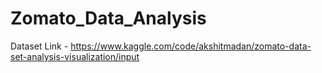 # Zomato_Data_Analysis
Dataset Link - https://www.kaggle.com/code/akshitmadan/zomato-data-set-analysis-visualization/input

